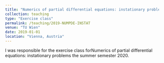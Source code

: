 ```yaml
---
title: "Numerics of partial differential equations: instationary problems"
collection: teaching
type: "Exercise class"
permalink: /teaching/2019-NUMPDE-INSTAT
venue: "TU Wien"
date: 2019-01-01
location: "Vienna, Austria"
---
```


I was responsible for the exercise class forNumerics of partial differential equations: instationary problems the summer semester 2020.